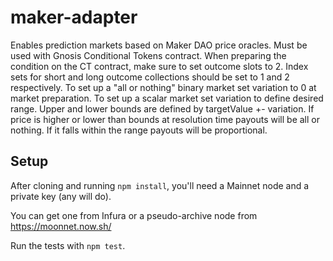 # maker-adapter

Enables prediction markets based on Maker DAO price oracles. 
Must be used with Gnosis Conditional Tokens contract.
When preparing the condition on the CT contract, make sure to set outcome slots to 2. Index sets for short and long outcome collections should be set to 1 and 2 respectively.
To set up a "all or nothing" binary market set variation to 0 at market preparation.
To set up a scalar market set variation to define desired range. Upper and lower bounds are defined by targetValue +- variation.
If price is higher or lower than bounds at resolution time payouts will be all or nothing. If it falls within the range payouts will be proportional.

## Setup

After cloning and running `npm install`, you'll need a Mainnet node and a private key (any will do).

You can get one from Infura or a pseudo-archive node from https://moonnet.now.sh/

Run the tests with `npm test`.